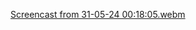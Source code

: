 

[Screencast from 31-05-24 00:18:05.webm](https://github.com/Iskandarrcode/HomeWork_30.04.2024/assets/153985172/17959704-6c41-419d-9ed6-3d76520e6c7f)
